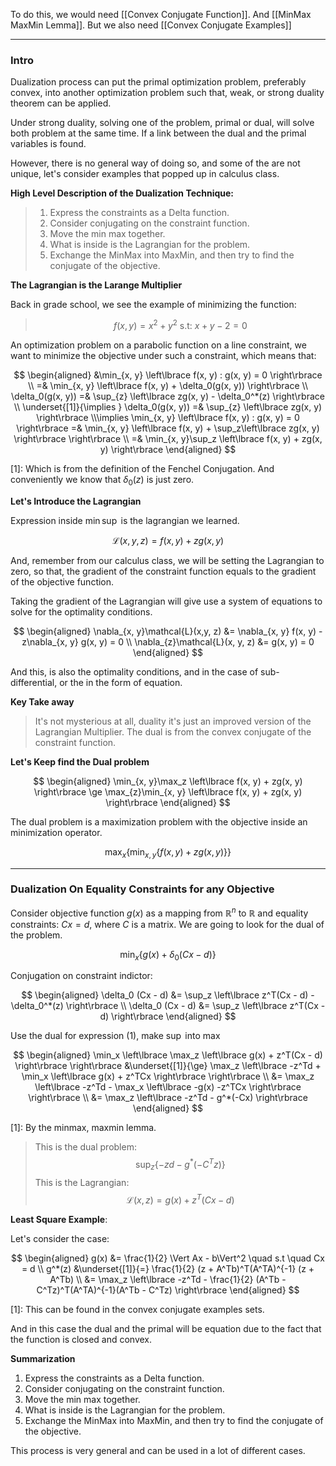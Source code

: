 To do this, we would need 
[[Convex Conjugate Function]]. 
And [[MinMax MaxMin Lemma]].
But we also need [[Convex Conjugate Examples]]

---
### **Intro**

Dualization process can put the primal optimization problem, preferably convex, into another optimization problem such that, weak, or strong duality theorem can be applied. 

Under strong duality, solving one of the problem, primal or dual, will solve both problem at the same time. If a link between the dual and the primal variables is found. 

However, there is no general way of doing so, and some of the are not unique, let's consider examples that popped up in calculus class. 

**High Level Description of the Dualization Technique:** 

> 1. Express the constraints as a Delta function. 
> 2. Consider conjugating on the constraint function. 
> 3. Move the min max together. 
> 4. What is inside is the Lagrangian for the problem. 
> 5. Exchange the MinMax into MaxMin, and then try to find the conjugate of the objective. 


**The Lagrangian is the Larange Multiplier**

Back in grade school, we see the example of minimizing the function: 

> $$
> f(x, y) = x^2 + y^2 \text{ s.t: } x + y -2 = 0
> $$

An optimization problem on a parabolic function on a line constraint, we want to minimize the objective under such a constraint, which means that: 

$$
\begin{aligned}
    &\min_{x, y} \left\lbrace
        f(x, y) : g(x, y) = 0
    \right\rbrace
    \\
    =& \min_{x, y} \left\lbrace
    f(x, y) + \delta_0(g(x, y))
    \right\rbrace
    \\
    \delta_0(g(x, y)) 
    =& 
    \sup_{z} \left\lbrace
        zg(x, y) - \delta_0^*(z)
    \right\rbrace
    \\ \underset{[1]}{\implies }
    \delta_0(g(x, y)) =& \sup_{z} \left\lbrace
    zg(x, y)
    \right\rbrace
    \\\implies
    \min_{x, y} \left\lbrace
        f(x, y) : g(x, y) = 0
    \right\rbrace
    =& 
    \min_{x, y} \left\lbrace
        f(x, y) + \sup_z\left\lbrace
            zg(x, y)
        \right\rbrace 
    \right\rbrace
    \\
    =& 
    \min_{x, y}\sup_z \left\lbrace
    f(x, y) + zg(x, y)
\right\rbrace
\end{aligned}
$$

\[1\]: Which is from the definition of the Fenchel Conjugation. And conveniently we know that $\delta_0(z)$ is just zero. 

**Let's Introduce the Lagrangian**

Expression inside $\min\sup$ is the lagrangian we learned. 

$$
\mathcal{L}(x, y, z) =
f(x, y) + zg(x, y)
$$

And, remember from our calculus class, we will be setting the Lagrangian to zero, so that, the gradient of the constraint function equals to the gradient of the objective function. 

Taking the gradient of the Lagrangian will give use a system of equations to solve for the optimality conditions. 

$$
\begin{aligned}
    \nabla_{x, y}\mathcal{L}(x,y, z) &= \nabla_{x, y} f(x, y) - z\nabla_{x, y} g(x, y) = 0    
    \\
    \nabla_{z}\mathcal{L}(x, y, z) &= g(x, y) = 0
\end{aligned}
$$

And this, is also the optimality conditions, and in the case of sub-differential, or the in the form of equation.

**Key Take away**
> It's not mysterious at all, duality it's just an improved version of the Lagrangian Multiplier. 
> The dual is from the convex conjugate of the constraint function. 

**Let's Keep find the Dual problem**

$$
\begin{aligned}
    \min_{x, y}\max_z \left\lbrace
        f(x, y) + zg(x, y)
        \right\rbrace
    \ge 
    \max_{z}\min_{x, y}
    \left\lbrace
        f(x, y) + zg(x, y)
    \right\rbrace
\end{aligned}
$$

The dual problem is a maximization problem with the objective inside an minimization operator.

$$
\max_x\left\lbrace
    \min_{x, y}\left\lbrace
    f(x, y) + zg(x, y)
    \right\rbrace
\right\rbrace
$$



---
### **Dualization On Equality Constraints for any Objective**

Consider objective function $g(x)$ as a mapping from $\mathbb{R}^n$ to $\mathbb{R}$ and equality constraints: $Cx = d$, where $C$ is a matrix. We are going to look for the dual of the problem. 


$$
\min_x \left\lbrace
    g(x) + \delta_0(Cx - d)
\right\rbrace \tag{1}
$$

Conjugation on constraint indictor:

$$
\begin{aligned}
    \delta_0 (Cx - d) &= \sup_z \left\lbrace
        z^T(Cx - d) - \delta_0^*(z)
    \right\rbrace
    \\
    \delta_0 (Cx - d) &= \sup_z \left\lbrace
        z^T(Cx - d)
    \right\rbrace    
\end{aligned}
$$

Use the dual for expression (1), make $\sup$ into $\max$

$$
\begin{aligned}
    \min_x \left\lbrace
        \max_z \left\lbrace
        g(x) + z^T(Cx - d)
        \right\rbrace
    \right\rbrace 
    &\underset{[1]}{\ge} \max_z \left\lbrace
        -z^Td + \min_x \left\lbrace
            g(x) + z^TCx
        \right\rbrace
    \right\rbrace      
    \\
    &= \max_z \left\lbrace
        -z^Td - \max_x \left\lbrace
            -g(x) -z^TCx
        \right\rbrace
    \right\rbrace  
    \\
    &= 
    \max_z \left\lbrace
        -z^Td - g^*(-Cx)
    \right\rbrace   
\end{aligned}
$$

\[1\]: By the minmax, maxmin lemma. 

> This is the dual problem: 
> $$
> \sup_z \left\lbrace
> -zd - g^*(-C^Tz)
> \right\rbrace \tag{3}
> $$
> This is the Lagrangian: 
> $$
> \mathcal{L}(x, z) = g(x) + z^T(Cx - d)
> $$



**Least Square Example**: 

Let's consider the case: 

$$
\begin{aligned}
    g(x) &= \frac{1}{2} \Vert Ax - b\Vert^2 \quad s.t \quad Cx = d
    \\
    g^*(z) &\underset{[1]}{=} \frac{1}{2} (z + A^Tb)^T(A^TA)^{-1} (z + A^Tb)
    \\
    &= 
    \max_z \left\lbrace
        -z^Td - \frac{1}{2} (A^Tb - C^Tz)^T(A^TA)^{-1}(A^Tb - C^Tz)
    \right\rbrace
\end{aligned}
$$

\[1\]: This can be found in the convex conjugate examples sets. 

And in this case the dual and the primal will be equation due to the fact that the function is closed and convex. 


**Summarization**

1. Express the constraints as a Delta function. 
2. Consider conjugating on the constraint function. 
3. Move the min max together. 
4. What is inside is the Lagrangian for the problem. 
5. Exchange the MinMax into MaxMin, and then try to find the conjugate of the objective. 

This process is very general and can be used in a lot of different cases. 



